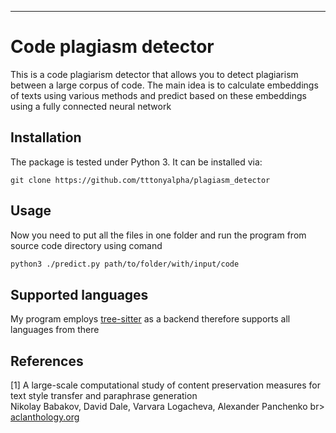 

------------------------------------------------
# Code plagiasm detector 


This is a code plagiarism detector that allows you to detect plagiarism between a large corpus of code. The main idea is to calculate embeddings of texts using various methods and predict based on these embeddings using a fully connected neural network

## Installation
The package is tested under Python 3. It can be installed via:
```
git clone https://github.com/tttonyalpha/plagiasm_detector
```

## Usage

Now you need to put all the files in one folder and run the program from source code directory using comand

```bash
python3 ./predict.py path/to/folder/with/input/code


```

## Supported languages
My program employs [tree-sitter](https://tree-sitter.github.io/tree-sitter/) as a backend therefore supports all languages from there 

## References
<a id="1">[1]</a> 
A large-scale computational study of content preservation measures for text style transfer and paraphrase generation <br>
Nikolay Babakov, David Dale, Varvara Logacheva, Alexander Panchenko br>
[aclanthology.org](https://aclanthology.org/2022.acl-srw.23.pdf)



